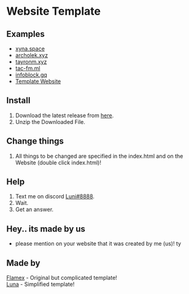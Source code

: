 # Website Template

## Examples
- [xyna.space](https://l.xyna.space)
- [archolek.xyz](https://www.archolek.xyz/)
- [tayronm.xyz](https://tayronm.xyz)
- [tac-fm.ml](https://tac-fm.ml)
- [infoblock.gq](https://infoblock.gq)
- [Template Website](https://luna-devv.github.io/Website-Template/)

## Install
1. Download the latest release from [here](https://github.com/Luna-devv/Website-Template).
2. Unzip the Downloaded File.

## Change things
1. All things to be changed are specified in the index.html and on the Website (double click index.html)!

## Help
1. Text me on discord [Luni#8888](https://discord.com/users/821472922140803112).
2. Wait.
3. Get an answer.

## Hey.. its made by us
- please mention on your website that it was created by me (us)! ty

## Made by
[Flamex](https://github.com/Flamexdev) - Original but complicated template! <br>
[Luna](https://github.com/Luna-devv) - Simplified template!<br>
